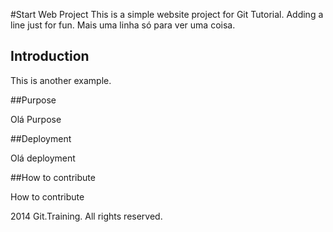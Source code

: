 #Start Web Project
This is a simple website project for Git Tutorial. Adding a line just for fun.  Mais uma linha só para ver uma coisa.

## Introduction

This is another example.

##Purpose

Olá Purpose

##Deployment

Olá deployment

##How to contribute

How to contribute

2014 Git.Training. All rights reserved.
